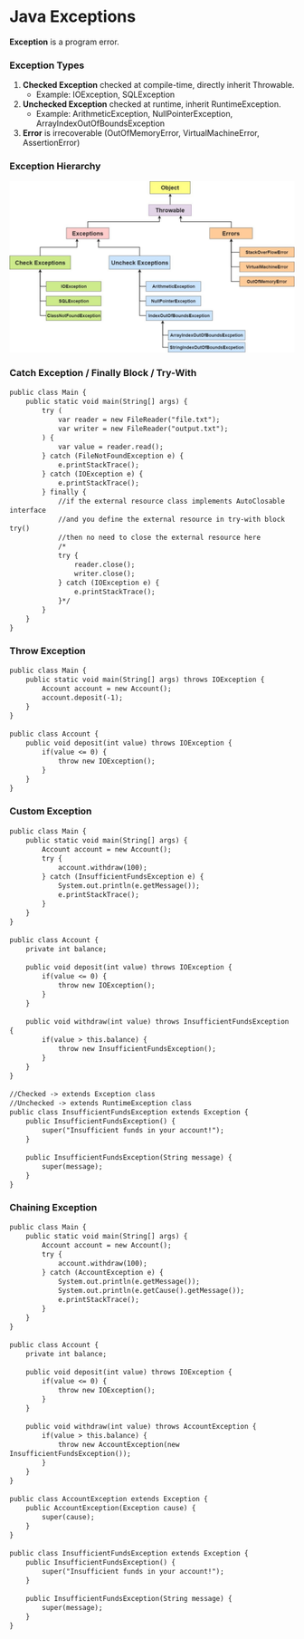 # Java Exceptions
**Exception** is a program error.

### Exception Types
1. **Checked Exception** checked at compile-time, directly inherit Throwable.
   * Example: IOException, SQLException
2. **Unchecked Exception** checked at runtime, inherit RuntimeException.
   * Example: ArithmeticException, NullPointerException, ArrayIndexOutOfBoundsException
3. **Error**  is irrecoverable (OutOfMemoryError, VirtualMachineError, AssertionError)

### Exception Hierarchy
![](https://github.com/shamy1st/java-exceptions/blob/main/hierarchy.png)

### Catch Exception / Finally Block / Try-With

    public class Main {
        public static void main(String[] args) {
            try (
                var reader = new FileReader("file.txt");
                var writer = new FileReader("output.txt");
            ) {
                var value = reader.read();
            } catch (FileNotFoundException e) {
                e.printStackTrace();
            } catch (IOException e) {
                e.printStackTrace();
            } finally {
                //if the external resource class implements AutoClosable interface
                //and you define the external resource in try-with block try()
                //then no need to close the external resource here
                /*
                try {
                    reader.close();
                    writer.close();
                } catch (IOException e) {
                    e.printStackTrace();
                }*/
            }
        }
    }

### Throw Exception

    public class Main {
        public static void main(String[] args) throws IOException {
            Account account = new Account();
            account.deposit(-1);
        }
    }

    public class Account {
        public void deposit(int value) throws IOException {
            if(value <= 0) {
                throw new IOException();
            }
        }
    }

### Custom Exception

    public class Main {
        public static void main(String[] args) {
            Account account = new Account();
            try {
                account.withdraw(100);
            } catch (InsufficientFundsException e) {
                System.out.println(e.getMessage());
                e.printStackTrace();
            }
        }
    }

    public class Account {
        private int balance;

        public void deposit(int value) throws IOException {
            if(value <= 0) {
                throw new IOException();
            }
        }

        public void withdraw(int value) throws InsufficientFundsException {
            if(value > this.balance) {
                throw new InsufficientFundsException();
            }
        }
    }

    //Checked -> extends Exception class
    //Unchecked -> extends RuntimeException class
    public class InsufficientFundsException extends Exception {
        public InsufficientFundsException() {
            super("Insufficient funds in your account!");
        }

        public InsufficientFundsException(String message) {
            super(message);
        }
    }
    
### Chaining Exception

    public class Main {
        public static void main(String[] args) {
            Account account = new Account();
            try {
                account.withdraw(100);
            } catch (AccountException e) {
                System.out.println(e.getMessage());
                System.out.println(e.getCause().getMessage());
                e.printStackTrace();
            }
        }
    }

    public class Account {
        private int balance;

        public void deposit(int value) throws IOException {
            if(value <= 0) {
                throw new IOException();
            }
        }

        public void withdraw(int value) throws AccountException {
            if(value > this.balance) {
                throw new AccountException(new InsufficientFundsException());
            }
        }
    }

    public class AccountException extends Exception {
        public AccountException(Exception cause) {
            super(cause);
        }
    }

    public class InsufficientFundsException extends Exception {
        public InsufficientFundsException() {
            super("Insufficient funds in your account!");
        }

        public InsufficientFundsException(String message) {
            super(message);
        }
    }



